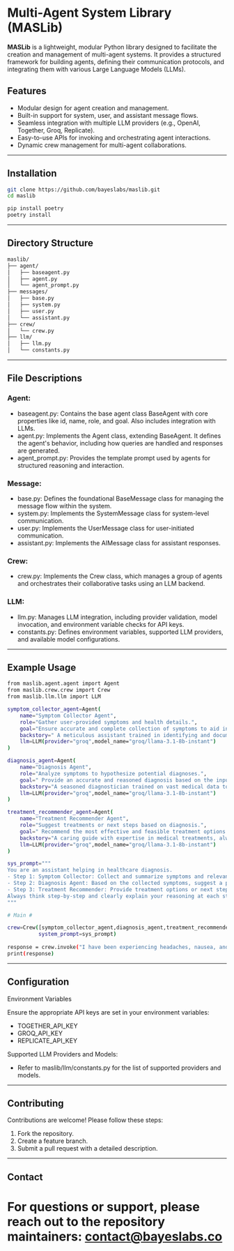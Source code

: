 
# Multi-Agent System Library (MASLib)

**MASLib** is a lightweight, modular Python library designed to facilitate the creation and management of multi-agent systems. It provides a structured framework for building agents, defining their communication protocols, and integrating them with various Large Language Models (LLMs).

## Features
- Modular design for agent creation and management.
- Built-in support for system, user, and assistant message flows.
- Seamless integration with multiple LLM providers (e.g., OpenAI, Together, Groq, Replicate).
- Easy-to-use APIs for invoking and orchestrating agent interactions.
- Dynamic crew management for multi-agent collaborations.

---

## Installation 
```bash
git clone https://github.com/bayeslabs/maslib.git
cd maslib
```
```bash
pip install poetry
poetry install
```
---

## Directory Structure
``` bash
maslib/
├── agent/
│   ├── baseagent.py
│   ├── agent.py
│   └── agent_prompt.py
├── messages/
│   ├── base.py
│   ├── system.py
│   ├── user.py
│   └── assistant.py
├── crew/
│   └── crew.py
├── llm/
│   ├── llm.py
│   └── constants.py
```

---

## File Descriptions

### Agent: 
- baseagent.py: Contains the base agent class BaseAgent with core properties like id, name, role, and goal. Also includes integration with LLMs.
- agent.py: Implements the Agent class, extending BaseAgent. It defines the agent's behavior, including how queries are handled and responses are generated.
- agent_prompt.py: Provides the template prompt used by agents for structured reasoning and interaction.

### Message:
- base.py: Defines the foundational BaseMessage class for managing the message flow within the system.
- system.py: Implements the SystemMessage class for system-level communication.
- user.py: Implements the UserMessage class for user-initiated communication.
- assistant.py: Implements the AIMessage class for assistant responses.

### Crew: 
- crew.py: Implements the Crew class, which manages a group of agents and orchestrates their collaborative tasks using an LLM backend.

### LLM:
- llm.py: Manages LLM integration, including provider validation, model invocation, and environment variable checks for API keys.
- constants.py: Defines environment variables, supported LLM providers, and available model configurations.

---

## Example Usage 

```bash
from maslib.agent.agent import Agent
from maslib.crew.crew import Crew
from maslib.llm.llm import LLM

symptom_collector_agent=Agent(
    name="Symptom Collector Agent",
    role="Gather user-provided symptoms and health details.",
    goal="Ensure accurate and complete collection of symptoms to aid in diagnosis",
    backstory=" A meticulous assistant trained in identifying and documenting symptoms for medical evaluations.",
    llm=LLM(provider="groq",model_name="groq/llama-3.1-8b-instant")
)

diagnosis_agent=Agent(
    name="Diagnosis Agent",
    role="Analyze symptoms to hypothesize potential diagnoses.",
    goal=" Provide an accurate and reasoned diagnosis based on the input symptoms",
    backstory="A seasoned diagnostician trained on vast medical data to recognize patterns in health issues.",
    llm=LLM(provider="groq",model_name="groq/llama-3.1-8b-instant")
)

treatment_recommender_agent=Agent(
    name="Treatment Recommender Agent",
    role="Suggest treatments or next steps based on diagnosis.",
    goal=" Recommend the most effective and feasible treatment options.",
    backstory="A caring guide with expertise in medical treatments, always prioritizing patient well-being.",
    llm=LLM(provider="groq",model_name="groq/llama-3.1-8b-instant")
)

sys_prompt="""
You are an assistant helping in healthcare diagnosis.  
- Step 1: Symptom Collector: Collect and summarize symptoms and relevant information from the user.  
- Step 2: Diagnosis Agent: Based on the collected symptoms, suggest a potential diagnosis with reasoning.  
- Step 3: Treatment Recommender: Provide treatment options or next steps.  
Always think step-by-step and clearly explain your reasoning at each stage.
"""

# Main #

crew=Crew([symptom_collector_agent,diagnosis_agent,treatment_recommender_agent],
          system_prompt=sys_prompt)
          
response = crew.invoke("I have been experiencing headaches, nausea, and sensitivity to light.")
print(response)
```

---

## Configuration

Environment Variables

Ensure the appropriate API keys are set in your environment variables:
- TOGETHER_API_KEY
- GROQ_API_KEY
- REPLICATE_API_KEY

Supported LLM Providers and Models:
- Refer to maslib/llm/constants.py for the list of supported providers and models.

---

## Contributing

Contributions are welcome! Please follow these steps:
1. Fork the repository.
2. Create a feature branch.
3. Submit a pull request with a detailed description.

---

## Contact 

For questions or support, please reach out to the repository maintainers: contact@bayeslabs.co
=======
